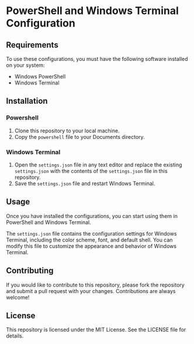 PowerShell and Windows Terminal Configuration
=============================================

Requirements
------------

To use these configurations, you must have the following software installed on your system:

*   Windows PowerShell
*   Windows Terminal

Installation
------------

### Powershell
1.  Clone this repository to your local machine.
2.  Copy the `powershell` file to your Documents directory.

### Windows Terminal
1.  Open the `settings.json` file in any text editor and replace the existing `settings.json` with the contents of the `settings.json` file in this repository.
2.  Save the `settings.json` file and restart Windows Terminal.

Usage
-----

Once you have installed the configurations, you can start using them in PowerShell and Windows Terminal.

The `settings.json` file contains the configuration settings for Windows Terminal, including the color scheme, font, and default shell. You can modify this file to customize the appearance and behavior of Windows Terminal.

Contributing
------------

If you would like to contribute to this repository, please fork the repository and submit a pull request with your changes. Contributions are always welcome!

License
-------

This repository is licensed under the MIT License. See the LICENSE file for details.
